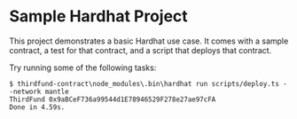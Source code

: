 # Sample Hardhat Project

This project demonstrates a basic Hardhat use case. It comes with a sample contract, a test for that contract, and a script that deploys that contract.

Try running some of the following tasks:

```shell
$ thirdfund-contract\node_modules\.bin\hardhat run scripts/deploy.ts --network mantle
ThirdFund 0x9aBCeF736a99544d1E78946529F278e27ae97cFA
Done in 4.59s.

```
